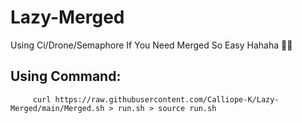 # Lazy-Merged
Using Ci/Drone/Semaphore If You Need Merged So Easy Hahaha 🤣🤣

## Using Command:
         curl https://raw.githubusercontent.com/Calliope-K/Lazy-Merged/main/Merged.sh > run.sh > source run.sh
